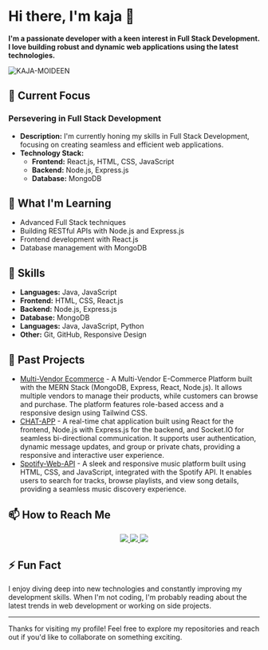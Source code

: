 # Hi there, I'm kaja 👋

**I'm a passionate developer with a keen interest in Full Stack Development. I love building robust and dynamic web applications using the latest technologies.**
<p align="left"> 
  <img src="https://komarev.com/ghpvc/?username=KAJA-MOIDEEN&label=Profile%20views&color=0e75b6&style=flat" alt="KAJA-MOIDEEN" /> 
</p>

## 🔭 Current Focus

### Persevering in Full Stack Development
- **Description:** I'm currently honing my skills in Full Stack Development, focusing on creating seamless and efficient web applications.
- **Technology Stack:**
  - **Frontend:** React.js, HTML, CSS, JavaScript
  - **Backend:** Node.js, Express.js
  - **Database:** MongoDB

## 🌱 What I'm Learning
- Advanced Full Stack techniques
- Building RESTful APIs with Node.js and Express.js
- Frontend development with React.js
- Database management with MongoDB

## 💼 Skills
- **Languages:** Java, JavaScript
- **Frontend:** HTML, CSS, React.js
- **Backend:** Node.js, Express.js
- **Database:** MongoDB
- **Languages:** Java, JavaScript, Python
- **Other:** Git, GitHub, Responsive Design

## 💼 Past Projects
- [Multi-Vendor Ecommerce](https://ecommerce.whytap.tech/) - A Multi-Vendor E-Commerce Platform built with the MERN Stack (MongoDB, Express, React, Node.js). It allows multiple vendors to manage their products, while customers can browse and purchase. The platform features role-based access and a responsive design using Tailwind CSS.
- [CHAT-APP](https://github.com/KAJA-MOIDEEN/CHAT-APP) -  A real-time chat application built using React for the frontend, Node.js with Express.js for the backend, and Socket.IO for seamless bi-directional communication. It supports user authentication, dynamic message updates, and group or private chats, providing a responsive and interactive user experience.
- [Spotify-Web-API](https://github.com/KAJA-MOIDEEN/Spotify-API) - A sleek and responsive music platform built using HTML, CSS, and JavaScript, integrated with the Spotify API. It enables users to search for tracks, browse playlists, and view song details, providing a seamless music discovery experience.








## 📫 How to Reach Me

<div align="center"> 
  <a href="https://www.linkedin.com/in/kaja-moideen/" target="_blank">
    <img src="https://img.shields.io/badge/LinkedIn-0077B5?style=for-the-badge&logo=linkedin&logoColor=white" target="_blank" />
  </a>
  <a href="mailto:kajamoideen3100@gmail.com" target="_blank">
    <img src="https://img.shields.io/badge/Gmail-333333?style=for-the-badge&logo=gmail&logoColor=red" />
  </a>
  <a href="https://" target="_blank">
     <img src="https://img.shields.io/badge/Portfolio-FF5722?style=for-the-badge&logo=todoist&logoColor=white" target="_blank" /> 
  </a>
</div>

## ⚡ Fun Fact
I enjoy diving deep into new technologies and constantly improving my development skills. When I'm not coding, I'm probably reading about the latest trends in web development or working on side projects.

---

Thanks for visiting my profile! Feel free to explore my repositories and reach out if you'd like to collaborate on something exciting.
